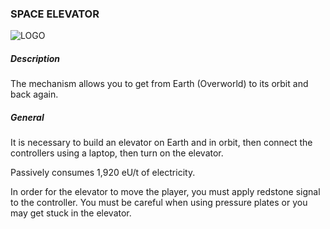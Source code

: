 ### SPACE ELEVATOR

![LOGO](https://cdn.discordapp.com/attachments/916288528546144256/939513076540137512/elevator.png)

##### Description

The mechanism allows you to get from Earth (Overworld) to its orbit and back again.

##### General

It is necessary to build an elevator on Earth and in orbit, then connect the controllers using a laptop, then turn on the elevator.

Passively consumes 1,920 eU/t of electricity. 

In order for the elevator to move the player, you must apply redstone signal to the controller. You must be careful when using pressure plates or you may get stuck in the elevator.

